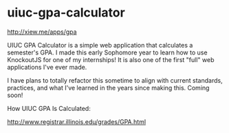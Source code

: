 uiuc-gpa-calculator
===================

http://xiew.me/apps/gpa

UIUC GPA Calculator is a simple web application that calculates a semester's GPA. I made this early Sophomore year to learn how to use KnockoutJS for one of my internships! It is also one of the first "full" web applications I've ever made.

I have plans to totally refactor this sometime to align with current standards, practices, and what I've learned in the years since making this. Coming soon!

How UIUC GPA Is Calculated:

http://www.registrar.illinois.edu/grades/GPA.html




